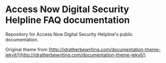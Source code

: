 # Access Now Digital Security Helpline FAQ documentation

Repository for Access Now Digital Security Helpline's public documentation.

Original theme from [http://idratherbewriting.com/documentation-theme-jekyll/](http://idratherbewriting.com/documentation-theme-jekyll/)
